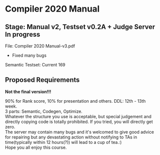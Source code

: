 # Compiler 2020 Manual

## Stage: Manual v2, Testset v0.2A + Judge Server In progress

File: Compiler 2020 Manual-v3.pdf

- Fixed many bugs

Semantic Testset: Current 169

## Proposed Requirements

**Not the final version!!!**

90% for Rank score, 10% for presentation and others. DDL: 12th - 13th week.   
3 parts: Semantic, Codegen, Optimize.   
Whatever the structure you use is acceptable, but special judgement and directly copying code is totally prohibited. If you tried, you will directly get zero.  
The server may contain many bugs and it's welcomed to give good advice for repairing but any devastating action without notifying to TAs in time(typically within 12 hours(?)) will lead to a cup of tea.:)  
Hope you all enjoy this course.
